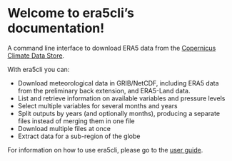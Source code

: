 # Welcome to era5cli’s documentation!

A command line interface to download ERA5 data from the [Copernicus Climate Data Store](https://climate.copernicus.eu/).

With era5cli you can:

 - Download meteorological data in GRIB/NetCDF, including ERA5 data from the preliminary back extension, and ERA5-Land data.
 - List and retrieve information on available variables and pressure levels
 - Select multiple variables for several months and years
 - Split outputs by years (and optionally months), producing a separate files instead of merging them in one file
 - Download multiple files at once
 - Extract data for a sub-region of the globe

For information on how to use era5cli, please go to the [user guide](getting_started.md).